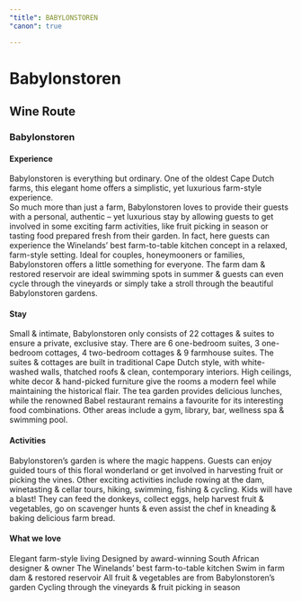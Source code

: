 ```yaml
---
"title": BABYLONSTOREN
"canon": true

---
```


# Babylonstoren
## Wine Route
### Babylonstoren

#### Experience
Babylonstoren is everything but ordinary.  One of the oldest Cape Dutch farms, this elegant home offers a simplistic, yet luxurious farm-style experience.  
So much more than just a farm, Babylonstoren loves to provide their guests with a personal, authentic – yet luxurious stay by allowing guests to get involved in some exciting farm activities, like fruit picking in season or tasting food prepared fresh from their garden.
In fact, here guests can experience the Winelands’ best farm-to-table kitchen concept in a relaxed, farm-style setting.
Ideal for couples, honeymooners or families, Babylonstoren offers a little something for everyone.  The farm dam &amp; restored reservoir are ideal swimming spots in summer &amp; guests can even cycle through the vineyards or simply take a stroll through the beautiful Babylonstoren gardens.

#### Stay
Small &amp; intimate, Babylonstoren only consists of 22 cottages &amp; suites to ensure a private, exclusive stay.  There are 6 one-bedroom suites, 3 one-bedroom cottages, 4 two-bedroom cottages &amp; 9 farmhouse suites. 
The suites &amp; cottages are built in traditional Cape Dutch style, with white-washed walls, thatched roofs &amp; clean, contemporary interiors.  High ceilings, white decor &amp; hand-picked furniture give the rooms a modern feel while maintaining the historical flair.
The tea garden provides delicious lunches, while the renowned Babel restaurant remains a favourite for its interesting food combinations.  Other areas include a gym, library, bar, wellness spa &amp; swimming pool.

#### Activities
Babylonstoren’s garden is where the magic happens.  Guests can enjoy guided tours of this floral wonderland or get involved in harvesting fruit or picking the vines.  Other exciting activities include rowing at the dam, winetasting &amp; cellar tours, hiking, swimming, fishing &amp; cycling.
Kids will have a blast!  They can feed the donkeys, collect eggs, help harvest fruit &amp; vegetables, go on scavenger hunts &amp; even assist the chef in kneading &amp; baking delicious farm bread.


#### What we love
Elegant farm-style living
Designed by award-winning South African designer &amp; owner
The Winelands’ best farm-to-table kitchen
Swim in farm dam &amp; restored reservoir
All fruit &amp; vegetables are from Babylonstoren’s garden
Cycling through the vineyards &amp; fruit picking in season